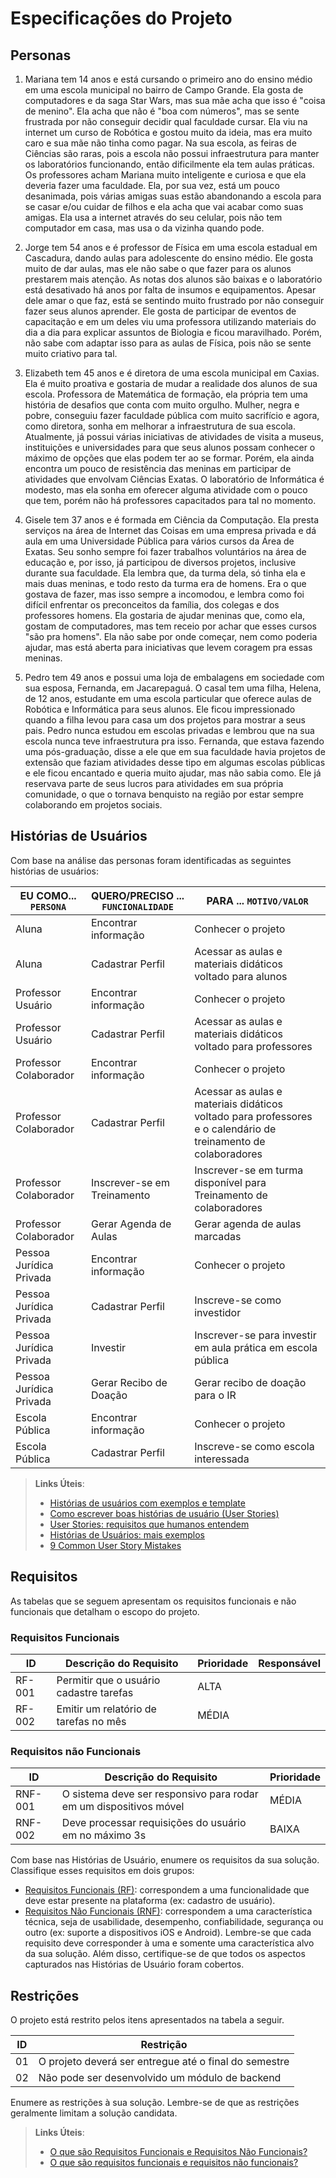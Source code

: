 # Especificações do Projeto

## Personas

1) Mariana tem 14 anos e está cursando o primeiro ano do ensino médio em uma escola municipal no bairro de Campo Grande. Ela gosta de computadores e da saga Star Wars, mas sua mãe acha que isso é "coisa de menino". Ela acha que não é "boa com números", mas se sente frustrada por não conseguir decidir qual faculdade cursar. Ela viu na internet um curso de Robótica e gostou muito da ideia, mas era muito caro e sua mãe não tinha como pagar. Na sua escola, as feiras de Ciências são raras, pois a escola não possui infraestrutura para manter os laboratórios funcionando, então dificilmente ela tem aulas práticas. Os professores acham Mariana muito inteligente e curiosa e que ela deveria fazer uma faculdade. Ela, por sua vez, está um pouco desanimada, pois várias amigas suas estão abandonando a escola para se casar e/ou cuidar de filhos e ela acha que vai acabar como suas amigas. Ela usa a internet através do seu celular, pois não tem computador em casa, mas usa o da vizinha quando pode.

2) Jorge tem 54 anos e é professor de Física em uma escola estadual em Cascadura, dando aulas para adolescente do ensino médio. Ele gosta muito de dar aulas, mas ele não sabe o que fazer para os alunos prestarem mais atenção. As notas dos alunos são baixas e o laboratório está desativado há anos por falta de insumos e equipamentos. Apesar dele amar o que faz, está se sentindo muito frustrado por não conseguir fazer seus alunos aprender. Ele gosta de participar de eventos de capacitação e em um deles viu uma professora utilizando materiais do dia a dia para explicar assuntos de Biologia e ficou maravilhado. Porém, não sabe com adaptar isso para as aulas de Física, pois não se sente muito criativo para tal.

3) Elizabeth tem 45 anos e é diretora de uma escola municipal em Caxias. Ela é muito proativa e gostaria de mudar a realidade dos alunos de sua escola. Professora de Matemática de formação, ela própria tem uma história de desafios que conta com muito orgulho. Mulher, negra e pobre, conseguiu fazer faculdade pública com muito sacrifício e agora, como diretora, sonha em melhorar a infraestrutura de sua escola. Atualmente, já possui várias iniciativas de atividades de visita a museus, instituições e universidades para que seus alunos possam conhecer o máximo de opções que elas podem ter ao se formar. Porém, ela ainda encontra um pouco de resistência das meninas em participar de atividades que envolvam Ciências Exatas. O laboratório de Informática é modesto, mas ela sonha em oferecer alguma atividade com o pouco que tem, porém não há professores capacitados para tal no momento.

4) Gisele tem 37 anos e é formada em Ciência da Computação. Ela presta serviços na área de Internet das Coisas em uma empresa privada e dá aula em uma Universidade Pública para vários cursos da Área de Exatas. Seu sonho sempre foi fazer trabalhos voluntários na área de educação e, por isso, já participou de diversos projetos, inclusive durante sua faculdade. Ela lembra que, da turma dela, só tinha ela e mais duas meninas, e todo resto da turma era de homens. Era o que gostava de fazer, mas isso sempre a incomodou, e lembra como foi difícil enfrentar os preconceitos da família, dos colegas e dos professores homens. Ela gostaria de ajudar meninas que, como ela, gostam de computadores, mas tem receio por achar que esses cursos "são pra homens". Ela não sabe por onde começar, nem como poderia ajudar, mas está aberta para iniciativas que levem coragem pra essas meninas.

5) Pedro tem 49 anos e possui uma loja de embalagens em sociedade com sua esposa, Fernanda, em Jacarepaguá. O casal tem uma filha, Helena, de 12 anos, estudante em uma escola particular que oferece aulas de Robótica e Informática para seus alunos. Ele ficou impressionado quando a filha levou para casa um dos projetos para mostrar a seus pais. Pedro nunca estudou em escolas privadas e lembrou que na sua escola nunca teve infraestrutura pra isso. Fernanda, que estava fazendo uma pós-graduação, disse a ele que em sua faculdade havia projetos de extensão que faziam atividades desse tipo em algumas escolas públicas e ele ficou encantado e queria muito ajudar, mas não sabia como. Ele já reservava parte de seus lucros para atividades em sua própria comunidade, o que o tornava benquisto na região por estar sempre colaborando em projetos sociais.

## Histórias de Usuários

Com base na análise das personas foram identificadas as seguintes histórias de usuários:

|EU COMO... `PERSONA`    | QUERO/PRECISO ... `FUNCIONALIDADE`     |PARA ... `MOTIVO/VALOR`                                                                                         |
|------------------------|----------------------------------------|----------------------------------------------------------------------------------------------------------------|
|Aluna                   | Encontrar informação                   | Conhecer o projeto                                                                                             |
|Aluna                   | Cadastrar Perfil                       | Acessar as aulas e materiais didáticos voltado para alunos                                                     |
|Professor Usuário       | Encontrar informação                   | Conhecer o projeto                                                                                             |
|Professor Usuário       | Cadastrar Perfil                       | Acessar as aulas e materiais didáticos voltado para professores                                                |
|Professor Colaborador   | Encontrar informação                   | Conhecer o projeto                                                                                             |
|Professor Colaborador   | Cadastrar Perfil                       | Acessar as aulas e materiais didáticos voltado para professores e o calendário de treinamento de colaboradores |
|Professor Colaborador   | Inscrever-se em Treinamento            | Inscrever-se em turma disponível para Treinamento de colaboradores                                             |
|Professor Colaborador   | Gerar Agenda de Aulas                  | Gerar agenda de aulas marcadas                                                                                 |
|Pessoa Jurídica Privada | Encontrar informação                   | Conhecer o projeto                                                                                             |
|Pessoa Jurídica Privada | Cadastrar Perfil                       | Inscreve-se como investidor                                                                                    |
|Pessoa Jurídica Privada | Investir                               | Inscrever-se para investir em aula prática em escola pública                                                   |
|Pessoa Jurídica Privada | Gerar Recibo de Doação                 | Gerar recibo de doação para o IR                                                                               |
|Escola Pública          | Encontrar informação                   | Conhecer o projeto                                                                                             |
|Escola Pública          | Cadastrar Perfil                       | Inscreve-se como escola interessada                                                                            |


> **Links Úteis**:
> - [Histórias de usuários com exemplos e template](https://www.atlassian.com/br/agile/project-management/user-stories)
> - [Como escrever boas histórias de usuário (User Stories)](https://medium.com/vertice/como-escrever-boas-users-stories-hist%C3%B3rias-de-usu%C3%A1rios-b29c75043fac)
> - [User Stories: requisitos que humanos entendem](https://www.luiztools.com.br/post/user-stories-descricao-de-requisitos-que-humanos-entendem/)
> - [Histórias de Usuários: mais exemplos](https://www.reqview.com/doc/user-stories-example.html)
> - [9 Common User Story Mistakes](https://airfocus.com/blog/user-story-mistakes/)

## Requisitos

As tabelas que se seguem apresentam os requisitos funcionais e não funcionais que detalham o escopo do projeto.

### Requisitos Funcionais

|ID    | Descrição do Requisito  | Prioridade | Responsável |
|------|-----------------------------------------|----| ----|
|RF-001| Permitir que o usuário cadastre tarefas | ALTA |  |
|RF-002| Emitir um relatório de tarefas no mês   | MÉDIA | |


### Requisitos não Funcionais

|ID     | Descrição do Requisito  |Prioridade |
|-------|-------------------------|----|
|RNF-001| O sistema deve ser responsivo para rodar em um dispositivos móvel | MÉDIA | 
|RNF-002| Deve processar requisições do usuário em no máximo 3s |  BAIXA | 

Com base nas Histórias de Usuário, enumere os requisitos da sua solução. Classifique esses requisitos em dois grupos:

- [Requisitos Funcionais
 (RF)](https://pt.wikipedia.org/wiki/Requisito_funcional):
 correspondem a uma funcionalidade que deve estar presente na
  plataforma (ex: cadastro de usuário).
- [Requisitos Não Funcionais
  (RNF)](https://pt.wikipedia.org/wiki/Requisito_n%C3%A3o_funcional):
  correspondem a uma característica técnica, seja de usabilidade,
  desempenho, confiabilidade, segurança ou outro (ex: suporte a
  dispositivos iOS e Android).
Lembre-se que cada requisito deve corresponder à uma e somente uma
característica alvo da sua solução. Além disso, certifique-se de que
todos os aspectos capturados nas Histórias de Usuário foram cobertos.

## Restrições

O projeto está restrito pelos itens apresentados na tabela a seguir.

|ID| Restrição                                             |
|--|-------------------------------------------------------|
|01| O projeto deverá ser entregue até o final do semestre |
|02| Não pode ser desenvolvido um módulo de backend        |


Enumere as restrições à sua solução. Lembre-se de que as restrições geralmente limitam a solução candidata.

> **Links Úteis**:
> - [O que são Requisitos Funcionais e Requisitos Não Funcionais?](https://codificar.com.br/requisitos-funcionais-nao-funcionais/)
> - [O que são requisitos funcionais e requisitos não funcionais?](https://analisederequisitos.com.br/requisitos-funcionais-e-requisitos-nao-funcionais-o-que-sao/)
